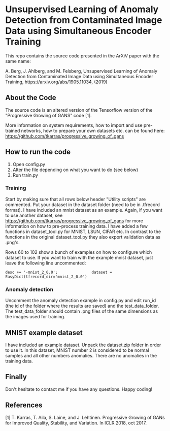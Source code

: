 # Unsupervised Learning of Anomaly Detection from Contaminated Image Data using Simultaneous Encoder Training

This repo contains the source code presented in the ArXiV paper with the same name:

A. Berg, J. Ahlberg, and M. Felsberg, Unsupervised Learning of Anomaly Detection from Contaminated Image Data using Simultaneous Encoder Training, https://arxiv.org/abs/1905.11034, (2019)

## About the Code

The source code is an altered version of the Tensorflow version of the "Progressive Growing of GANS" code [1].

More information on system requirements, how to import and use pre-trained networks, how to prepare your own datasets etc. can be found here:
https://github.com/tkarras/progressive_growing_of_gans

## How to run the code
1) Open config.py
2) Alter the file depending on what you want to do (see below)
3) Run train.py

### Training
Start by making sure that all rows below header "Utility scripts" are commented. Put your dataset in the dataset folder (need to be in .tfrecord format). I have included an mnist dataset as an example. Again, if you want to use another dataset, see https://github.com/tkarras/progressive_growing_of_gans for more information on how to pre-process training data. I have added a few functions in dataset_tool.py for MNIST, LSUN, CIFAR etc. In contrast to the functions in the original dataset_tool.py they also export validation data as .png's.

Rows 60 to 102 show a bunch of examples on how to configure which dataset to use. If you want to train with the example mnist dataset, just leave the following line uncommented:

```
desc += '-mnist_2_0.0';               dataset = EasyDict(tfrecord_dir='mnist_2_0.0')
```

### Anomaly detection
Uncomment the anomaly detection example in config.py and edit run_id (the id of the folder where the results are saved) and the test_data_folder. The test_data_folder should contain .png files of the same dimensions as the images used for training.

## MNIST example dataset
I have included an example dataset. Unpack the dataset.zip folder in order to use it. In this dataset, MNIST number 2 is considered to be normal samples and all other numbers anomalies. There are no anomalies in the training data.

## Finally
Don't hesitate to contact me if you have any questions. Happy coding!

## References
[1] T. Karras, T. Aila, S. Laine, and J. Lehtinen. Progressive Growing of GANs for Improved Quality, Stability,
and Variation. In ICLR 2018, oct 2017.
